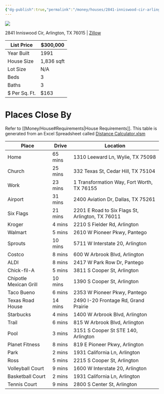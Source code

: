 ```yaml
---
{"dg-publish":true,"permalink":"/money/houses/2841-inniswood-cir-arlington-tx-76015/"}
---
```



![](https://photos.zillowstatic.com/fp/8d7021c6e1cc0ee2550d9852096decab-cc_ft_1536.webp)

2841 Inniswood Cir, Arlington, TX 76015 | [Zillow](https://www.zillow.com/homedetails/2841-Inniswood-Cir-Arlington-TX-76015/29262334_zpid/)

| List Price    | $300,000   |
|---------------|------------|
| Year Built    | 1991       |
| House Size    | 1,836 sqft |
| Lot Size      | N/A        |
| Beds          | 3          |
| Baths         | 3          |
| $ Per Sq. Ft. | $163       |

# Places Close By

Refer to [[Money/House#Requirements\|House Requirements]]. This table is generated from an Excel Spreadsheet called [Distance Calculator.xlsm](https://mysite.aa.com/:x:/g/personal/242924_corpaa_aa_com/ER_MeYY2NpRKu4d_8jpX7F0BHR8-jNvp-Ub4d0WsozKI7A?e=Gt8F7W)

| Place                  | Drive   | Location                                         |
|------------------------|---------|--------------------------------------------------|
| Home                   | 65 mins | 1310 Leeward Ln, Wylie, TX 75098                 |
| Church                 | 25 mins | 332 Texas St, Cedar Hill, TX 75104               |
| Work                   | 23 mins | 1 Transformation Way, Fort Worth, TX 76155       |
| Airport                | 31 mins | 2400 Aviation Dr, Dallas, TX 75261               |
| Six Flags              | 21 mins | 2201 E Road to Six Flags St, Arlington, TX 76011 |
| Kroger                 | 4 mins  | 2210 S Fielder Rd, Arlington                     |
| Walmart                | 5 mins  | 2610 W Pioneer Pkwy, Pantego                     |
| Sprouts                | 10 mins | 5711 W Interstate 20, Arlington                  |
| Costco                 | 8 mins  | 600 W Arbrook Blvd, Arlington                    |
| ALDI                   | 8 mins  | 2417 W Park Row Dr, Pantego                      |
| Chick-fil-A            | 5 mins  | 3811 S Cooper St, Arlington                      |
| Chipotle Mexican Grill | 10 mins | 1390 S Cooper St, Arlington                      |
| Taco Bueno             | 6 mins  | 2353 W Pioneer Pkwy, Pantego                     |
| Texas Road House       | 14 mins | 2490 I-20 Frontage Rd, Grand Prairie             |
| Starbucks              | 4 mins  | 1400 W Arbrook Blvd, Arlington                   |
| Trail                  | 6 mins  | 815 W Arbrook Blvd, Arlington                    |
| Pool                   | 3 mins  | 3151 S Cooper St STE 140, Arlington              |
| Planet Fitness         | 8 mins  | 819 E Pioneer Pkwy, Arlington                    |
| Park                   | 2 mins  | 1931 California Ln, Arlington                    |
| Ross                   | 5 mins  | 2215 S Cooper St, Arlington                      |
| Volleyball Court       | 9 mins  | 1600 W Interstate 20, Arlington                  |
| Basketball Court       | 2 mins  | 1931 California Ln, Arlington                    |
| Tennis Court           | 9 mins  | 2800 S Center St, Arlington                      |

